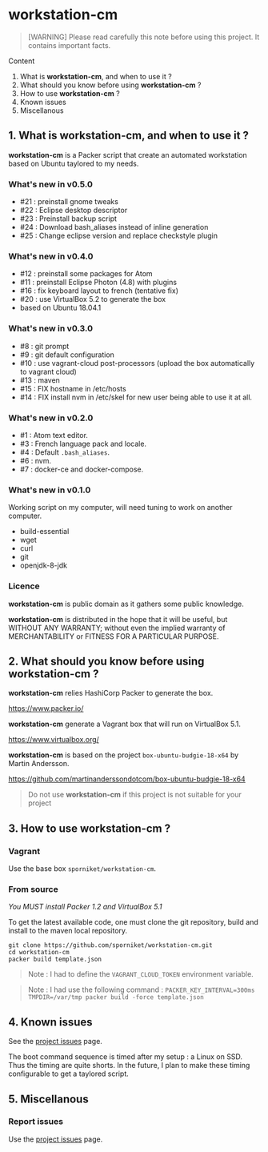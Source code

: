 # workstation-cm

> [WARNING] Please read carefully this note before using this project. It contains important facts.

Content

1. What is **workstation-cm**, and when to use it ?
2. What should you know before using **workstation-cm** ?
3. How to use **workstation-cm** ?
4. Known issues
5. Miscellanous

## 1. What is **workstation-cm**, and when to use it ?
**workstation-cm** is a Packer script that create an automated workstation based on Ubuntu taylored to my needs.

### What's new in v0.5.0

* #21 : preinstall gnome tweaks
* #22 : Eclipse desktop descriptor
* #23 : Preinstall backup script
* #24 : Download bash_aliases instead of inline generation
* #25 : Change eclipse version and replace checkstyle plugin

### What's new in v0.4.0

* #12 : preinstall some packages for Atom
* #11 : preinstall Eclipse Photon (4.8) with plugins
* #16 : fix keyboard layout to french (tentative fix)
* #20 : use VirtualBox 5.2 to generate the box
* based on Ubuntu 18.04.1

### What's new in v0.3.0

* #8 : git prompt
* #9 : git default configuration
* #10 : use vagrant-cloud post-processors (upload the box automatically to vagrant cloud)
* #13 : maven
* #15 : FIX hostname in /etc/hosts
* #14 : FIX install nvm in /etc/skel for new user being able to use it at all.

### What's new in v0.2.0

* #1 : Atom text editor.
* #3 : French language pack and locale.
* #4 : Default `.bash_aliases`.
* #6 : nvm.
* #7 : docker-ce and docker-compose.

### What's new in v0.1.0

Working script on my computer, will need tuning to work on another computer.

* build-essential
* wget
* curl
* git
* openjdk-8-jdk

### Licence
 **workstation-cm** is public domain as it gathers some public knowledge.

 **workstation-cm** is distributed in the hope that it will be useful, but WITHOUT ANY WARRANTY; without
 even the implied warranty of MERCHANTABILITY or FITNESS FOR A PARTICULAR PURPOSE.


## 2. What should you know before using **workstation-cm** ?

**workstation-cm** relies HashiCorp Packer to generate the box.

https://www.packer.io/

**workstation-cm** generate a Vagrant box that will run on VirtualBox 5.1.

https://www.virtualbox.org/

**workstation-cm** is based on the project `box-ubuntu-budgie-18-x64` by Martin Andersson.

https://github.com/martinanderssondotcom/box-ubuntu-budgie-18-x64

> Do not use **workstation-cm** if this project is not suitable for your project

## 3. How to use **workstation-cm** ?

### Vagrant

Use the base box `sporniket/workstation-cm`.

### From source

_You MUST install Packer 1.2 and VirtualBox 5.1_

To get the latest available code, one must clone the git repository, build and install to the maven local repository.

	git clone https://github.com/sporniket/workstation-cm.git
	cd workstation-cm
	packer build template.json

  > Note : I had to define the `VAGRANT_CLOUD_TOKEN` environment variable.

  > Note : I had use the following command : `PACKER_KEY_INTERVAL=300ms TMPDIR=/var/tmp packer build -force template.json`

## 4. Known issues

See the [project issues](https://github.com/sporniket/workstation-cm/issues) page.

The boot command sequence is timed after my setup : a Linux on SSD. Thus the timing are quite shorts. In the future, I plan to make these timing configurable to get a taylored script.

## 5. Miscellanous

### Report issues

Use the [project issues](https://github.com/sporniket/workstation-cm/issues) page.
